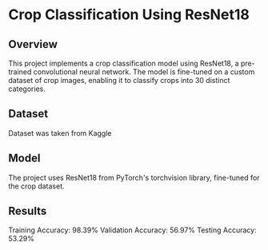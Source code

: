 # Crop Classification Using ResNet18
## Overview
This project implements a crop classification model using ResNet18, a pre-trained convolutional neural network. The model is fine-tuned on a custom dataset of crop images, enabling it to classify crops into 30 distinct categories.

## Dataset
Dataset was taken from Kaggle


## Model
The project uses ResNet18 from PyTorch's torchvision library, fine-tuned for the crop dataset.

## Results
Training Accuracy: 98.39%
Validation Accuracy: 56.97%
Testing Accuracy: 53.29%
